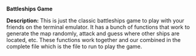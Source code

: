 **Battleships Game**

**Description:**
This is just the classic battleships game to play with your friends on the terminal emulator. It has a bunch of functions that work to generate the map randomly, attack and guess where other ships
are located, etc. These functions work together and our combined in the complete file which is the file to run to play the game. 
